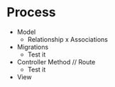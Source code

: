 # Process

- Model
  - Relationship x Associations
- Migrations
  - Test it
- Controller Method // Route
  - Test it
- View
